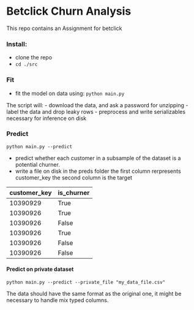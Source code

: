 # Betclick Churn Analysis
This repo contains an Assignment for betclick

### Install:
 - clone the repo
 - `cd ./src`

### Fit

- fit the model on data using:
    ```python main.py```

The script will:
    - download the data, and ask a password for unzipping
    - label the data and drop leaky rows
    - preprocess and write serializables necessary for inference on disk

### Predict

`python main.py --predict`

- predict whether each customer in a subsample of the dataset is a potential churner.
- write a file on disk in the preds folder
the first column rerpresents customer_key
the second column is the target 

| customer_key | is_churner |
|--------------|------------|
| 10390929     | True       |
| 10390926     | True       |
| 10390926     | False      |
| 10390926     | True       |
| 10390926     | False      |
| 10390926     | False      |

#### Predict on private dataset

`python main.py --predict --private_file "my_data_file.csv"`

The data should have the same format as the original one, it might be necessary to handle mix typed columns.